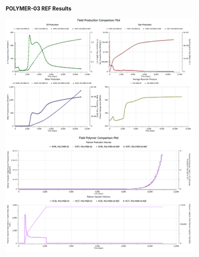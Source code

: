 #### POLYMER-03 REF Results

![](REF/POLYMER-03-Field_Production_Comparison_Plot.png)
![](REF/POLYMER-03-Field_Polymer_Comparison_Plot.png)
